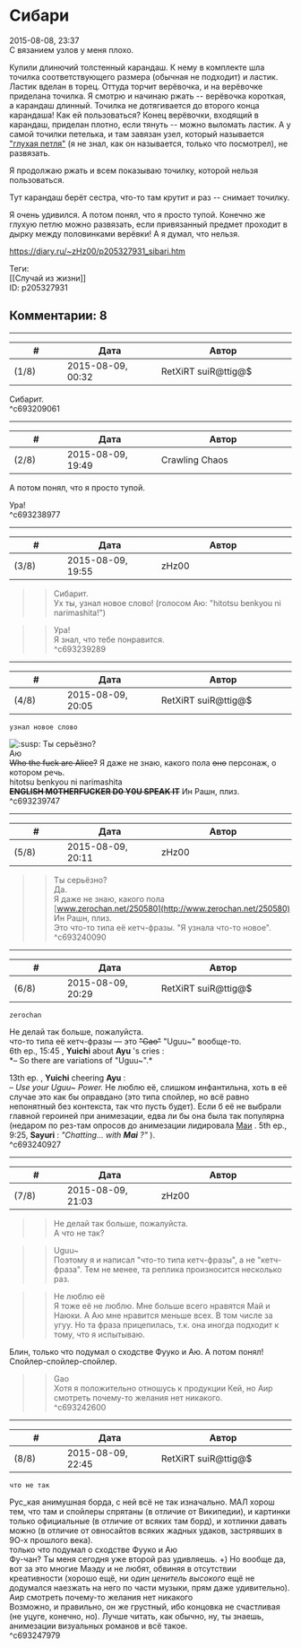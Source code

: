 Сибари
======

  
2015-08-08, 23:37  
 С вязанием узлов у меня плохо.   
   
 Купили длинючий толстенный карандаш. К нему в комплекте шла точилка соответствующего размера (обычная не подходит) и ластик. Ластик вделан в торец. Оттуда торчит верёвочка, и на верёвочке приделана точилка. Я смотрю и начинаю ржать -- верёвочка короткая, а карандаш длинный. Точилка не дотягивается до второго конца карандаша! Как ей пользоваться? Конец верёвочки, входящий в карандаш, приделан плотно, если тянуть -- можно выломать ластик. А у самой точилки петелька, и там завязан узел, который называется  ["глухая петля"](https://d.radikal.ru/d38/2201/ae/72dd4ef4c533.png)  (я не знал, как он называется, только что посмотрел), не развязать.   
   
 Я продолжаю ржать и всем показываю точилку, которой нельзя пользоваться.   
   
 Тут карандаш берёт сестра, что-то там крутит и раз -- снимает точилку.   
   
 Я очень удивился. А потом понял, что я просто тупой. Конечно же глухую петлю можно развязать, если привязанный предмет проходит в дырку между половинками верёвки! А я думал, что нельзя.   
  
<https://diary.ru/~zHz00/p205327931_sibari.htm>  
  
Теги:  
[[Случай из жизни]]  
ID: p205327931  


Комментарии: 8
--------------

  


---



|         #         |              Дата              |                     Автор                     |           ID           |
| --- | --- | --- | --- |
| (1/8) | 2015-08-09, 00:32 | RetXiRT suiR@ttig@$ | c693209061 |

  
 Сибарит.   
 ^c693209061

---



|         #         |              Дата              |                     Автор                     |           ID           |
| --- | --- | --- | --- |
| (2/8) | 2015-08-09, 19:49 | Crawling Chaos | c693238977 |

  
  А потом понял, что я просто тупой.    
   
 Ура!   
 ^c693238977

---



|         #         |              Дата              |                     Автор                     |           ID           |
| --- | --- | --- | --- |
| (3/8) | 2015-08-09, 19:55 | zHz00 | c693239289 |

  
 >>Сибарит.   
 Ух ты, узнал новое слово! (голосом Аю: "hitotsu benkyou ni narimashita!")   
   
 >>Ура!   
 Я знал, что тебе понравится.   
 ^c693239289

---



|         #         |              Дата              |                     Автор                     |           ID           |
| --- | --- | --- | --- |
| (4/8) | 2015-08-09, 20:05 | RetXiRT suiR@ttig@$ | c693239747 |

  
    узнал новое слово    
 ![:susp:](http://static.diary.ru/picture/1484.gif) Ты серьёзно?   
   Аю    
  ~~Who the fuck are Alice?~~  Я даже не знаю, какого пола  ~~оно~~  персонаж, о котором речь.   
   hitotsu benkyou ni narimashita    
  ~~**ENGLlSH M0THERFUCKER D0 Y0U SPEAK lT**~~  Ин Рашн, плиз.    
 ^c693239747

---



|         #         |              Дата              |                     Автор                     |           ID           |
| --- | --- | --- | --- |
| (5/8) | 2015-08-09, 20:11 | zHz00 | c693240090 |

  
 >>Ты серьёзно?   
 Да.   
 >>Я даже не знаю, какого пола   
  [www.zerochan.net/250580](http://www.zerochan.net/250580)    
 >>Ин Рашн, плиз.   
 Это что-то типа её кетч-фразы. "Я узнала что-то новое".   
 ^c693240090

---



|         #         |              Дата              |                     Автор                     |           ID           |
| --- | --- | --- | --- |
| (6/8) | 2015-08-09, 20:29 | RetXiRT suiR@ttig@$ | c693240927 |

  
    zerochan    
 Не делай так больше, пожалуйста.   
  что-то типа её кетч-фразы  — это  ~~"Gao"~~  "Uguu~" вообще-то.   
  6th ep., 15:45  ,  **Yuichi**  about  **Ayu**  's cries  :   
  *– So there are variations of "Uguu~".*    
   
 13th ep.  ,  **Yuichi**  cheering  **Ayu**   :   
  *– Use your Uguu~ Power.*   Не люблю её, слишком инфантильна, хоть в её случае это как бы оправдано (это типа спойлер, но всё равно непонятный без контекста, так что пусть будет). Если б её не выбрали главной героиней при анимезации, едва ли бы она была так популярна (недаром по рез-там опросов до анимезации лидировала  [Маи](https://myanimelist.net/character/319)  .  5th ep., 9:25,  **Sayuri**  :  *"Chatting… with  **Mai**  ?"*   ).    
 ^c693240927

---



|         #         |              Дата              |                     Автор                     |           ID           |
| --- | --- | --- | --- |
| (7/8) | 2015-08-09, 21:03 | zHz00 | c693242600 |

  
 >>Не делай так больше, пожалуйста.   
 А что не так?   
   
 >>Uguu~   
 Поэтому я и написал "что-то типа кетч-фразы", а не "кетч-фраза". Тем не менее, та реплика произносится несколько раз.   
   
 >>Не люблю её   
 Я тоже её не люблю. Мне больше всего нравятся Май и Наюки. А Аю мне нравится меньше всех. В том числе за угуу. Но та фраза прицепилась, т.к. она иногда подходит к тому, что я испытываю.   
   
 Блин, только что подумал о сходстве Фууко и Аю. А потом понял! Спойлер-спойлер-спойлер.   
   
 >>Gao   
 Хотя я положительно отношусь к продукции Кей, но Аир смотреть почему-то желания нет никакого.   
 ^c693242600

---



|         #         |              Дата              |                     Автор                     |           ID           |
| --- | --- | --- | --- |
| (8/8) | 2015-08-09, 22:45 | RetXiRT suiR@ttig@$ | c693247979 |

  
    что не так    
 Рус\_кая анимушная борда, с ней всё не так изначально. МАЛ хорош тем, что там и спойлеры спрятаны (в отличие от Википедии), и картинки только официальные (в отличие от всяких там борд), и хотлинки давать можно (в отличие от овносайтов всяких жадных удаков, застрявших в 9О-х прошлого века).   
   только что подумал о сходстве Фууко и Аю    
 Фу-чан? Ты меня сегодня уже второй раз удивляешь. +) Но вообще да, вот за это многие Маэду и не любят, обвиняя в отсутствии креативности (хорошо ещё, ни один  *ценитель высокого*  ещё не додумался наезжать на него по части музыки, прям даже удивительно).   
   Аир смотреть почему-то желания нет никакого    
 Возможно, и правильно, он же грустный, ибо концовка не счастливая (не уцуге, конечно, но). Лучше читать, как обычно, ну, ты знаешь, анимезации визуальных романов и всё такое.    
 ^c693247979